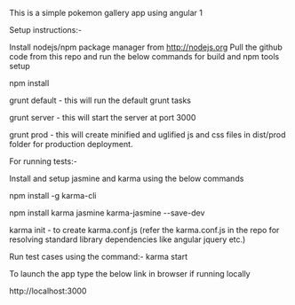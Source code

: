 This is a simple pokemon gallery app using angular 1




Setup instructions:-


Install nodejs/npm package manager from http://nodejs.org
Pull the github code from this repo and run the below commands for build and npm tools setup



npm install


grunt default - this will run the default grunt tasks



grunt server - this will start the server at port 3000

grunt prod - this will create minified and uglified js and css files in dist/prod folder for
production deployment.







For running tests:-

Install and setup jasmine and karma using the below commands



npm install -g karma-cli

npm install karma jasmine karma-jasmine --save-dev

karma init - to create karma.conf.js (refer the karma.conf.js in the repo for resolving standard
library dependencies like angular jquery etc.)

Run test cases using the command:- 
karma start







To launch the app type the below link in browser if running locally


http://localhost:3000




